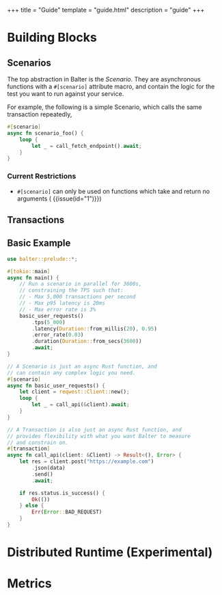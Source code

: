 +++
title = "Guide"
template = "guide.html"
description = "guide"
+++

# Building Blocks

## Scenarios

The top abstraction in Balter is the *Scenario*. They are asynchronous functions with a `#[scenario]` attribute macro, and contain the logic for the test you want to run against your service.

For example, the following is a simple Scenario, which calls the same transaction repeatedly,

```rust
#[scenario]
async fn scenario_foo() {
    loop {
        let _ = call_fetch_endpoint().await;
    }
}
```



### Current Restrictions
- `#[scenario]` can only be used on functions which take and return no arguments ( {{issue(id="1")}})

## Transactions

## Basic Example

```rust
use balter::prelude::*;

#[tokio::main]
async fn main() {
    // Run a scenario in parallel for 3600s,
    // constraining the TPS such that:
    // - Max 5,000 transactions per second
    // - Max p95 latency is 20ms
    // - Max error rate is 3%
    basic_user_requests()
        .tps(5_000)
        .latency(Duration::from_millis(20), 0.95)
        .error_rate(0.03)
        .duration(Duration::from_secs(3600))
        .await;
}

// A Scenario is just an async Rust function, and
// can contain any complex logic you need.
#[scenario]
async fn basic_user_requests() {
    let client = reqwest::Client::new();
    loop {
        let _ = call_api(&client).await;
    }
}

// A Transaction is also just an async Rust function, and
// provides flexibility with what you want Balter to measure
// and constrain on.
#[transaction]
async fn call_api(client: &Client) -> Result<(), Error> {
    let res = client.post("https://example.com")
        .json(data)
        .send()
        .await;

    if res.status.is_success() {
        Ok(())
    } else {
        Err(Error::BAD_REQUEST)
    }
}
```

# Distributed Runtime (Experimental)

# Metrics
